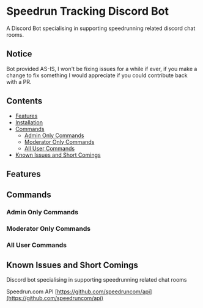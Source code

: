 # Speedrun Tracking Discord Bot
A Discord Bot specialising in supporting speedrunning related discord chat rooms.

## Notice
Bot provided AS-IS, I won't be fixing issues for a while if ever, if you make a change to fix something I would appreciate if you could contribute back with a PR.

## Contents

* [Features](#features)
* [Installation](#installation)
* [Commands](#commands)
  * [Admin Only Commands](#admin-only-commands)
  * [Moderator Only Commands](#moderator-only-commands)
  * [All User Commands](#all-user-commands)
* [Known Issues and Short Comings](#known-issues-and-short-comings)




## Features


## Commands

### Admin Only Commands

### Moderator Only Commands

### All User Commands

## Known Issues and Short Comings

  
Discord bot specialising in supporting speedrunning related chat rooms

Speedrun.com API [https://github.com/speedruncom/api](https://github.com/speedruncom/api)
